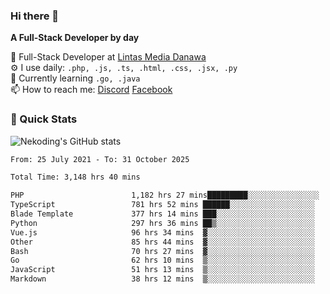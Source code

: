 ### Hi there 👋

**A Full-Stack Developer by day**

🔭 Full-Stack Developer at [Lintas Media Danawa](https://www.lintasmediadanawa.com/)  
⚙️ I use daily: `.php, .js, .ts, .html, .css, .jsx, .py`  
🌱 Currently learning `.go, .java`  
📫 How to reach me: [Discord](https://discordapp.com/users/984448732999327766)  [Facebook](https://fb.me/tyvandi)  

### 🚀 Quick Stats  

![Nekoding's GitHub stats](https://github-readme-stats.vercel.app/api?username=nekoding&show_icons=true)

<!--START_SECTION:waka-->

```txt
From: 25 July 2021 - To: 31 October 2025

Total Time: 3,148 hrs 40 mins

PHP                        1,182 hrs 27 mins█████████░░░░░░░░░░░░░░░░   36.56 %
TypeScript                 781 hrs 52 mins ██████░░░░░░░░░░░░░░░░░░░   24.17 %
Blade Template             377 hrs 14 mins ███░░░░░░░░░░░░░░░░░░░░░░   11.66 %
Python                     297 hrs 36 mins ██▒░░░░░░░░░░░░░░░░░░░░░░   09.20 %
Vue.js                     96 hrs 34 mins  ▓░░░░░░░░░░░░░░░░░░░░░░░░   02.99 %
Other                      85 hrs 44 mins  ▓░░░░░░░░░░░░░░░░░░░░░░░░   02.65 %
Bash                       70 hrs 27 mins  ▓░░░░░░░░░░░░░░░░░░░░░░░░   02.18 %
Go                         62 hrs 10 mins  ▒░░░░░░░░░░░░░░░░░░░░░░░░   01.92 %
JavaScript                 51 hrs 13 mins  ▒░░░░░░░░░░░░░░░░░░░░░░░░   01.58 %
Markdown                   38 hrs 12 mins  ▒░░░░░░░░░░░░░░░░░░░░░░░░   01.18 %
```

<!--END_SECTION:waka-->

<!--
**nekoding/nekoding** is a ✨ _special_ ✨ repository because its `README.md` (this file) appears on your GitHub profile.

Here are some ideas to get you started:

- 🔭 I’m currently working on ...
- 🌱 I’m currently learning ...
- 👯 I’m looking to collaborate on ...
- 🤔 I’m looking for help with ...
- 💬 Ask me about ...
- 📫 How to reach me: ...
- 😄 Pronouns: ...
- ⚡ Fun fact: ...
-->
